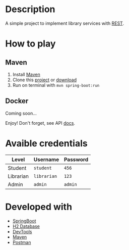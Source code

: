 [github]: https://github.com/douglasmiguel7
[repo]: https://github.com/douglasmiguel7/biblioteca
[docs]: https://documenter.getpostman.com/view/1732601/biblioteca/RVtvqDSn#intro
[h2]: http://www.h2database.com
[springboot]: https://projects.spring.io/spring-boot/
[devtools]: https://spring.io/blog/2015/06/17/devtools-in-spring-boot-1-3
[maven]: https://maven.apache.org
[zip]: https://github.com/douglasmiguel7/biblioteca/archive/master.zip
[postman]: https://www.getpostman.com
[rest]: https://pt.wikipedia.org/wiki/REST

# Description
A simple project to implement library services with [REST][rest].

# How to play
## Maven
1. Install [Maven][maven]
2. Clone this [project][repo] or [download][zip]
3. Run on terminal with `mvn spring-boot:run`

## Docker
Coming soon...

Enjoy! Don't forget, see API [docs][docs].

# Avaible credentials

| Level     | Username    | Password |
|-----------|-------------|----------|
| Student   | `student`   | `456`    |
| Librarian | `librarian` | `123`    |
| Admin     | `admin`     | `admin`  |

# Developed with
- [SpringBoot][springboot]
- [H2 Database][h2]
- [DevTools][devtools]
- [Maven][maven]
- [Postman][postman]
